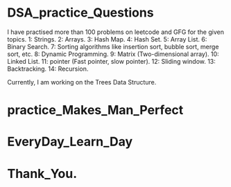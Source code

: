# DSA_practice_Questions
I have practised more than 100 problems on leetcode and GFG for the given topics.
1: Strings.
2: Arrays.
3: Hash Map.
4: Hash Set.
5: Array List.
6: Binary Search.
7: Sorting algorithms like insertion sort, bubble sort, merge sort, etc.
8: Dynamic Programming.
9: Matrix (Two-dimensional array).
10: Linked List.
11: pointer (Fast pointer, slow pointer).
12: Sliding window.
13: Backtracking.
14: Recursion.

Currently, I am working on the Trees Data Structure.

# practice_Makes_Man_Perfect
# EveryDay_Learn_Day
# Thank_You.
